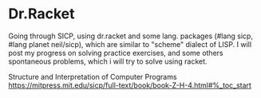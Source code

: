 # Dr.Racket
Going through SICP, using dr.racket and some lang. packages (#lang sicp, #lang planet neil/sicp), which are similar to "scheme" dialect of LISP. I will post my progress on solving practice exercises, and some others spontaneous problems, which i will try to solve using racket.

Structure and Interpretation of Computer Programs
https://mitpress.mit.edu/sicp/full-text/book/book-Z-H-4.html#%_toc_start
